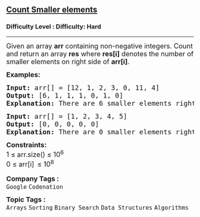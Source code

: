 <h2><a href="https://www.geeksforgeeks.org/problems/count-smaller-elements2214/1?page=1&category=Arrays&difficulty=Hard&sortBy=submissions">Count Smaller elements</a></h2><h3>Difficulty Level : Difficulty: Hard</h3><hr><div class="problems_problem_content__Xm_eO"><p><span style="font-size: 18px;">Given an array&nbsp;<strong>arr</strong> containing non-negative integers. Count and return an array&nbsp;<strong>res</strong> where <strong>res[i]</strong>&nbsp;denotes the number of smaller elements on right side of&nbsp;<strong>arr[i]</strong>.</span></p>
<p><span style="font-size: 18px;"><strong>Examples:</strong></span></p>
<pre><span style="font-size: 18px;"><strong>Input: </strong>arr[] = [12, 1, 2, 3, 0, 11, 4]
<strong>Output:</strong> [6, 1, 1, 1, 0, 1, 0]
<strong>Explanation:</strong> There are 6 smaller elements right after 12. There is 1 smaller element right after 1. And so on.
</span></pre>
<pre><span style="font-size: 18px;"><strong>Input: </strong>arr[] = [1, 2, 3, 4, 5]
<strong>Output:</strong> [0, 0, 0, 0, 0]
<strong>Explanation:</strong> There are 0 smaller elements right after 1. There are 0 smaller elements right after 2. And so on.
</span></pre>
<p><span style="font-size: 18px;"><strong>Constraints:</strong><br>1 ≤ arr.size() ≤ 10<sup>6</sup><br>0 ≤ arr[i]<sub>&nbsp;&nbsp;</sub>≤ 10<sup>8</sup></span></p></div><p><span style=font-size:18px><strong>Company Tags : </strong><br><code>Google</code>&nbsp;<code>Codenation</code>&nbsp;<br><p><span style=font-size:18px><strong>Topic Tags : </strong><br><code>Arrays</code>&nbsp;<code>Sorting</code>&nbsp;<code>Binary Search</code>&nbsp;<code>Data Structures</code>&nbsp;<code>Algorithms</code>&nbsp;